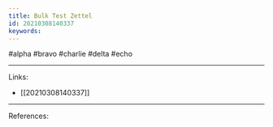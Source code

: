```yaml
---
title: Bulk Test Zettel
id: 20210308140337
keywords:
---
```

#alpha #bravo #charlie #delta #echo

---
Links:

- [[20210308140337]]

---
References:
